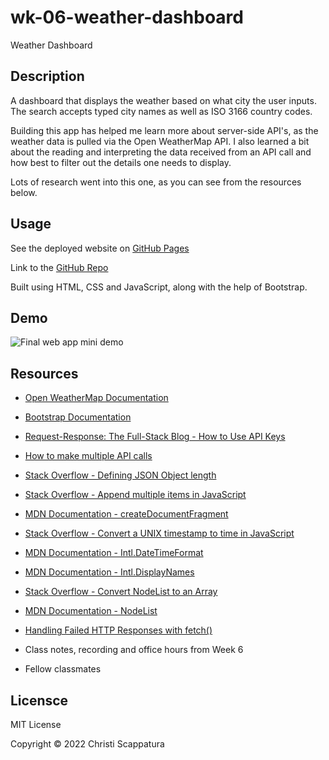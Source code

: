 # wk-06-weather-dashboard
Weather Dashboard 

## Description

A dashboard that displays the weather based on what city the user inputs. The search accepts typed city names as well as ISO 3166 country codes.

Building this app has helped me learn more about server-side API's, as the weather data is pulled via the Open WeatherMap API. I also learned a bit about the reading and interpreting the data received from an API call and how best to filter out the details one needs to display.

Lots of research went into this one, as you can see from the resources below.


## Usage

See the deployed website on [GitHub Pages](https://jazzberriess.github.io/wk-06-weather-dashboard/)

Link to the [GitHub Repo](https://github.com/jazzberriess/wk-06-weather-dashboard)

Built using HTML, CSS and JavaScript, along with the help of Bootstrap.

## Demo

![Final web app mini demo](./assets/images/Weather%20Dashboard.gif)

## Resources

* [Open WeatherMap Documentation](https://openweathermap.org/api/one-call-api)

* [Bootstrap Documentation](https://getbootstrap.com/docs/5.1/getting-started/introduction/)

* [Request-Response: The Full-Stack Blog - How to Use API Keys](https://coding-boot-camp.github.io/full-stack/apis/how-to-use-api-keys)

* [How to make multiple API calls](https://gomakethings.com/how-to-use-the-fetch-method-to-make-multiple-api-calls-with-vanilla-javascript/)

* [Stack Overflow - Defining JSON Object length](https://stackoverflow.com/questions/19032954/why-is-jsonobject-length-undefined)

* [Stack Overflow - Append multiple items in JavaScript](https://stackoverflow.com/questions/36798005/append-multiple-items-in-javascript)

* [MDN Documentation - createDocumentFragment](https://developer.mozilla.org/en-US/docs/Web/API/Document/createDocumentFragment)

* [Stack Overflow - Convert a UNIX timestamp to time in JavaScript](https://stackoverflow.com/questions/847185/convert-a-unix-timestamp-to-time-in-javascript)

* [MDN Documentation - Intl.DateTimeFormat](https://developer.mozilla.org/en-US/docs/Web/JavaScript/Reference/Global_Objects/Intl/DateTimeFormat#using_options)

* [MDN Documentation - Intl.DisplayNames](https://developer.mozilla.org/en-US/docs/Web/JavaScript/Reference/Global_Objects/Intl/DisplayNames)

* [Stack Overflow - Convert NodeList to an Array](https://stackoverflow.com/questions/44641918/converting-nodelist-to-array-and-appending-new-class-to-each-node)

* [MDN Documentation - NodeList](https://developer.mozilla.org/en-US/docs/Web/API/NodeList)

* [Handling Failed HTTP Responses with fetch()](https://www.tjvantoll.com/2015/09/13/fetch-and-errors/)

* Class notes, recording and office hours from Week 6

* Fellow classmates


## Licensce 

MIT License

Copyright © 2022 Christi Scappatura